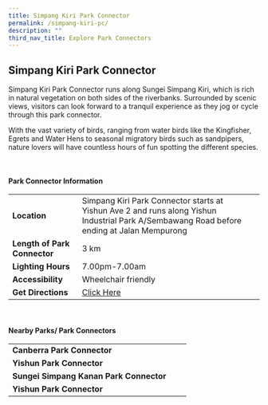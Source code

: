 ```yaml
---
title: Simpang Kiri Park Connector
permalink: /simpang-kiri-pc/
description: ""
third_nav_title: Explore Park Connectors
---
```

## Simpang Kiri Park Connector

Simpang Kiri Park Connector runs along Sungei Simpang Kiri, which is rich in natural vegetation on both sides of the riverbanks. Surrounded by scenic views, visitors can look forward to a tranquil experience as they jog or cycle through this park connector.

With the vast variety of birds, ranging from water birds like the Kingfisher, Egrets and Water Hens to seasonal migratory birds such as sandpipers, nature lovers will have countless hours of fun spotting the different species. 

<br>

#### Park Connector Information

|  |  |  |
| -------- | -------- | -------- |
| **Location** | Simpang Kiri Park Connector starts at Yishun Ave 2 and runs along&nbsp;Yishun Industrial Park A/Sembawang Road&nbsp;before ending at&nbsp;Jalan Mempurong|  |
| **Length of Park Connector** | 3 km  |  |
| **Lighting Hours** | 7.00pm-7.00am | |
| **Accessibility** | Wheelchair friendly | |
| **Get Directions** |  [Click Here](https://www.onemap.gov.sg/?lat=1.4474801&amp;lng=103.8347817) | |

<br>


#### Nearby Parks/ Park Connectors

|   |  |  |
| -------- | -------- | -------- |
| **Canberra Park Connector** | | |
| **Yishun Park Connector** |||
| **Sungei Simpang Kanan Park Connector** | | |
| **Yishun Park Connector** | | |
